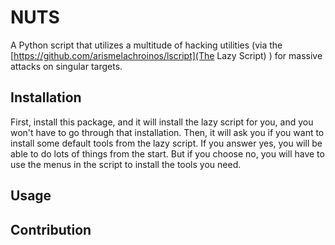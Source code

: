 # NUTS

A Python script that utilizes a multitude of hacking utilities (via the [https://github.com/arismelachroinos/lscript](The Lazy Script) ) for massive attacks on singular targets.

## Installation
First, install this package, and it will install the lazy script for you, and you won't have to go through that installation. Then, it will ask you if you want to install some default tools from the lazy script. If you answer yes, you will be able to do lots of things from the start. But if you choose no, you will have to use the menus in the script to install the tools you need.

## Usage


## Contribution

